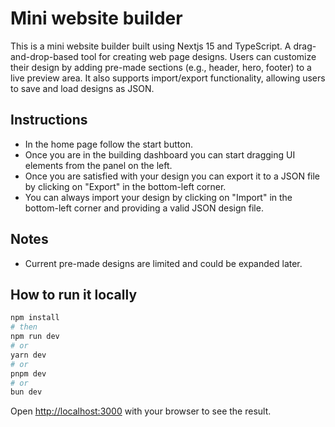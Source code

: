 # Mini website builder

This is a mini website builder built using Nextjs 15 and TypeScript. A drag-and-drop-based tool for creating web page designs. Users can customize their design by adding pre-made sections (e.g., header, hero, footer) to a live preview area. It also supports import/export functionality, allowing users to save and load designs as JSON.

## Instructions

- In the home page follow the start button.
- Once you are in the building dashboard you can start dragging UI elements from the panel on the left.
- Once you are satisfied with your design you can export it to a JSON file by clicking on "Export" in the bottom-left corner.
- You can always import your design by clicking on "Import" in the bottom-left corner and providing a valid JSON design file.

## Notes

- Current pre-made designs are limited and could be expanded later.

## How to run it locally

```bash
npm install
# then
npm run dev
# or
yarn dev
# or
pnpm dev
# or
bun dev
```

Open [http://localhost:3000](http://localhost:3000) with your browser to see the result.
